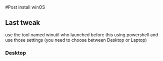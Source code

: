 #Post install winOS

## Last tweak

use the tool named winutil who launched before this using powershell and use those settings (you need to choose between Desktop or Laptop) 

### Desktop



